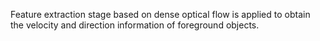 Feature extraction stage based on dense optical flow is applied to obtain the velocity and direction information of foreground objects.
